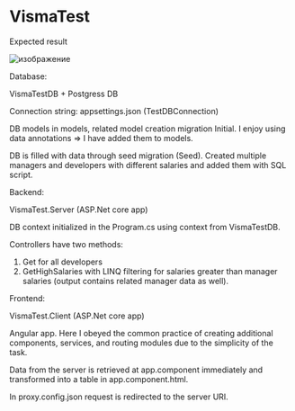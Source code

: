 # VismaTest
Expected result


![изображение](https://github.com/Silaris/VismaTest/assets/28263837/b34335cf-9afd-4c79-9ed9-a4a842c2bdad)


Database:

VismaTestDB + Postgress DB

Connection string: appsettings.json (TestDBConnection)

DB models in models, related model creation migration Initial. I enjoy using data annotations => I have added them to models. 

DB is filled with data through seed migration (Seed). Created multiple managers and developers with different salaries and added them with SQL script. 

Backend:

VismaTest.Server (ASP.Net core app)

DB context initialized in the Program.cs using context from VismaTestDB.

Controllers have two methods: 

1) Get for all developers
2) GetHighSalaries with LINQ filtering for salaries greater than manager salaries (output contains related manager data as well).

Frontend:

VismaTest.Client (ASP.Net core app)

Angular app. Here I obeyed the common practice of creating additional components, services, and routing modules due to the simplicity of the task.

Data from the server is retrieved at app.component immediately and transformed into a table in app.component.html. 

In proxy.config.json request is redirected to the server URI.
